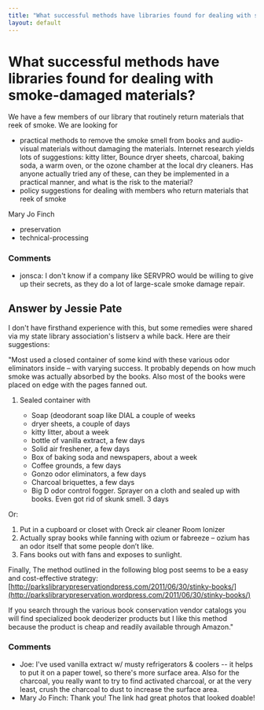 ```yaml
---
title: "What successful methods have libraries found for dealing with smoke-damaged materials?"
layout: default
---
```

What successful methods have libraries found for dealing with smoke-damaged materials?
=====================
We have a few members of our library that routinely return materials
that reek of smoke. We are looking for

-   practical methods to remove the smoke smell from books and
    audio-visual materials without damaging the materials. Internet
    research yields lots of suggestions: kitty litter, Bounce dryer
    sheets, charcoal, baking soda, a warm oven, or the ozone chamber at
    the local dry cleaners. Has anyone actually tried any of these, can
    they be implemented in a practical manner, and what is the risk to
    the material?
-   policy suggestions for dealing with members who return materials
    that reek of smoke


Mary Jo Finch

<ul class="tags"><li class="tag">preservation</li><li class="tag">technical-processing</li></ul>

### Comments ###
* jonsca: I don't know if a company like SERVPRO would be willing to give up their
secrets, as they do a lot of large-scale smoke damage repair.


Answer by Jessie Pate
----------------
I don't have firsthand experience with this, but some remedies were
shared via my state library association's listserv a while back. Here
are their suggestions:

"Most used a closed container of some kind with these various odor
eliminators inside – with varying success. It probably depends on how
much smoke was actually absorbed by the books. Also most of the books
were placed on edge with the pages fanned out.

1.  Sealed container with

    -   Soap (deodorant soap like DIAL a couple of weeks
    -   dryer sheets, a couple of days
    -   kitty litter, about a week
    -   bottle of vanilla extract, a few days
    -   Solid air freshener, a few days
    -   Box of baking soda and newspapers, about a week
    -   Coffee grounds, a few days
    -   Gonzo odor eliminators, a few days
    -   Charcoal briquettes, a few days
    -   Big D odor control fogger. Sprayer on a cloth and sealed up with
        books. Even got rid of skunk smell. 3 days

Or:

1.  Put in a cupboard or closet with Oreck air cleaner Room Ionizer
2.  Actually spray books while fanning with ozium or fabreeze – ozium
    has an odor itself that some people don’t like.
3.  Fans books out with fans and exposes to sunlight.

Finally, The method outlined in the following blog post seems to be a
easy and cost-effective strategy:
[http://parkslibrarypreservationdpress.com/2011/06/30/stinky-books/](http://parkslibrarypreservation.wordpress.com/2011/06/30/stinky-books/)

If you search through the various book conservation vendor catalogs you
will find specialized book deoderizer products but I like this method
because the product is cheap and readily available through Amazon."

### Comments ###
* Joe: I've used vanilla extract w/ musty refrigerators & coolers -- it helps
to put it on a paper towel, so there's more surface area. Also for the
charcoal, you really want to try to find activated charcoal, or at the
very least, crush the charcoal to dust to increase the surface area.
* Mary Jo Finch: Thank you! The link had great photos that looked doable!

